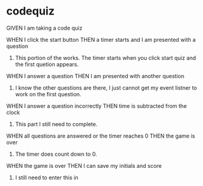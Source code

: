 # codequiz

GIVEN I am taking a code quiz

WHEN I click the start button
THEN a timer starts and I am presented with a question
1. This portion of the works. The timer starts when you click start quiz and the first quetion appears.

WHEN I answer a question
THEN I am presented with another question
1. I know the other questions are there, I just cannot get my event listner to work on the first question.

WHEN I answer a question incorrectly
THEN time is subtracted from the clock
1. This part I still need to complete.

WHEN all questions are answered or the timer reaches 0
THEN the game is over
1. The timer does count down to 0. 

WHEN the game is over
THEN I can save my initials and score
1. I still need to enter this in
